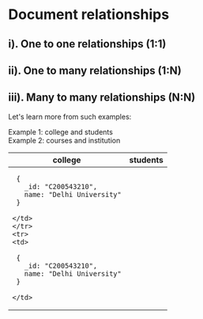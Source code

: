 # Document relationships

## i). One to one relationships (1:1)
## ii). One to many relationships (1:N)
## iii). Many to many relationships (N:N)

Let's learn more from such examples:

Example 1: college and students\
Example 2: courses and institution

<table>
<thead>
  <tr>
    <th>college</th>
    <th>students</th>
  </tr>
</thead>
<tbody>
  <tr>
    <td>
    
     {
       _id: "C200543210",
       name: "Delhi University"
     }
     
    </td>
    </tr>
    <tr>
    <td>
     
     {
       _id: "C200543210",
       name: "Delhi University"
     }
     
    </td>
  </tr>
</tbody>
</table>